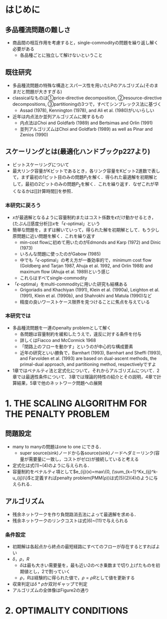 # はじめに
## 多品種流問題の難しさ
- 商品間の相互作用を考慮すると，single-commodityの問題を繰り返し解く必要がある
	- 各品種ごとに独立して解けないということ
## 既往研究
- 多品種流問題の特殊な構造とスパース性を用いたLPのアルゴリズム(そのままだと問題が大きすぎる)
- classicalなものは①price-directive decomposition, ②resource-directive decompositions, ③partitioningの3つで，すべてシンプレックス法に基づく
	- Assad (1978), Kennington (1978), and Ali et al. (1980)がいいらしい
- 近年は内点法か並列アルゴリズムに関するもの
	- 内点法はChoi and Goldfarb (1989) and Bertsimas and Orlin (1991)
	- 並列アルゴリズムはChoi and Goldfarb (1989) as well as Pinar and Zenios (1990)
## スケーリングとは(最適化ハンドブックp227より)
- ビットスケーリングについて
- 最大リンク容量がKビットであるとき，各リンク容量をKビット2進数で表して，まず最初の1ビット目のみの問題$P_1$を解く．得られた最適解を初期解として，最初の2ビットのみの問題$P_2$を解く．これを繰り返す．なぜこれが早くなるかは[[計算時間]]を参照．
### 本研究に戻ろう
- $x$が最適解となるように容量制約またはコスト係数を$\epsilon$だけ動かせるとき，(たぶん[[感度分析]])$x$を「$\epsilon$-optimal」という
- 簡単な問題を，まずは解いていって，得られた解を初期解として．もう少し原問題に近い問題を解く．これを繰り返す
	- min-cost flowに初めて用いたのがEdmonds and Karp (1972) and Dinic (1973)
	- いろんな問題に使ったのがGabow (1985) 
	- 中でも「$\epsilon$-optimal」の考え方が一番効率的で，minimum cost flow (Goldberg and Tarjan 1987, Ahuja et al. 1992, and Orlin 1988) and maximum flow (Ahuja et al. 1989)という感じ
	- これらはすべてsingle-commodity
- 「$\epsilon$-optimal」をmulti-commodityに用いた研究も結構ある
	- Grigoriadis and Khachiyan (1991), Klein et al. (1990a), Leighton et al. (1991), Klein et al. (1990b), and Shahrokhi and Matula (1990)など
	- 精度の良いワーストケース限界を見つけることに焦点を与えている
### 本研究では
- 多品種流問題を一連のpenalty problemとして解く
	- 各問題は容量制約を緩和したうえで，違反に対する条件を付与
	- 詳しくはFiacco and McCormick 1968
	- 「閉路上のフローを動かす」というのが中心的な構成要素
	- 近年の研究といい勝負で，Barnhart (1993), Barnhart and Sheffi (1993), and Farvolden et al. (1993) are based on dual-ascent methods, the primal-dual approach, and partitioning method, respectivelyですよ
- 1章ではペナルティ法と定式化について，それからアルゴリズムについて．2章では最適性条件について．3章では理論的特性の紹介とその説明，4章で計算結果，5章で他のネットワーク問題への展開
# 1. THE SCALING ALGORITHM FOR THE PENALTY PROBLEM
## 問題設定
- many to manyの問題はone to one にできる．
	- super source(sink)ノードから各source(sink)ノードへダミーリンク(容量が需要量に一致し，コストがゼロ)が接続していると考える
- 定式化は式(1)~(4)のように与えられる．
- 容量制約をペナルティ項として$e_{ij}(x)=max\{0, (\sum_{k=1}^Kx_{ij}^k-u_{ij})\}$と定義すればpenalty problem(PMM(ρ))は式(5)(2)(4)のように与えられる．
## アルゴリズム
- 残余ネットワークを作り負閉路消去法によって最適解を求める．
- 残余ネットワークのリンクコストは式(6)~(11)で与えられる
### 条件設定
- 初期解は各起点から終点の最短経路にすべてのフローが存在するとすればよい
- $\delta$，$\rho$，$R$
	- $\delta$は最も大きい需要量を，最も近い2のべき乗数まで切り上げたものを初期値とし，2で割っていく
	- $\rho$，$R$は経験的に得られた値で，$\rho=\rho R$として値を更新する
- 収束判定は$\delta*\rho$か双対ギャップで判定
- アルゴリズムの全体像はFigure2の通り
# 2. OPTIMALITY CONDITIONS
